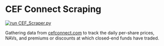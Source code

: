 # CEF Connect Scraping
[![run CEF_Scraper.py](https://github.com/LukeNelsn/CEF-Connect/actions/workflows/actions.yml/badge.svg)](https://github.com/LukeNelsn/CEF-Connect/actions/workflows/actions.yml)

Gathering data from [cefconnect.com] to track the daily per-share prices, NAVs, and premiums or discounts at which closed-end funds have traded.

[cefconnect.com]: https://www.cefconnect.com/closed-end-funds-daily-pricing
